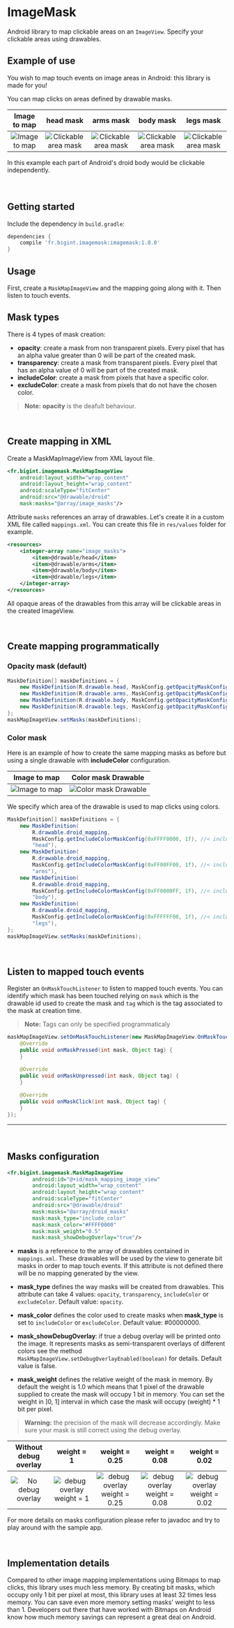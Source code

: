 ImageMask
==========
Android library to map clickable areas on an `ImageView`.
Specify your clickable areas using drawables.

## Example of use

You wish to map touch events on image areas in Android: this library is made for you!

You can map clicks on areas defined by drawable masks.

|                        Image to map                        |                            head mask                             |                            arms mask                             |                            body mask                             |                            legs mask                             |
|:----------------------------------------------------------:|:----------------------------------------------------------------:|:----------------------------------------------------------------:|:-----------------------------------------------------------------:|:----------------------------------------------------------------:|
| ![Image to map](app/src/main/res/drawable-nodpi/droid.png) | ![Clickable area mask](app/src/main/res/drawable-nodpi/head.png) | ![Clickable area mask](app/src/main/res/drawable-nodpi/arms.png) | ![Clickable area mask](app/src/main/res/drawable-nodpi/body.png) | ![Clickable area mask](app/src/main/res/drawable-nodpi/legs.png) |

In this example each part of Android's droid body would be clickable independently.
<br><br><br>

## Getting started

Include the dependency in `build.gradle`:
```groovy
dependencies {
    compile 'fr.bigint.imagemask:imagemask:1.0.0'
}
```
## Usage
First, create a `MaskMapImageView` and the mapping going along with it. Then listen to touch events.

## Mask types

There is 4 types of mask creation:
* **opacity**: create a mask from non transparent pixels. Every pixel that has an alpha value
greater than 0 will be part of the created mask.
* **transparency**: create a mask from transparent pixels. Every pixel that has an alpha value
of 0 will be part of the created mask.
* **includeColor**: create a mask from pixels that have a specific color.
* **excludeColor**: create a mask from pixels that do not have the chosen color.

>  **Note:** **opacity** is the deafult behaviour.

<br>

## Create mapping in XML
Create a MaskMapImageView from XML layout file.
```xml
<fr.bigint.imagemask.MaskMapImageView
	android:layout_width="wrap_content"
	android:layout_height="wrap_content"
	android:scaleType="fitCenter"
	android:src="@drawable/droid"
	mask:masks="@array/image_masks"/>
```
Attribute `masks` references an array of drawables. Let's create it in a custom XML file called
`mappings.xml`. You can create this file in `res/values` folder for example.
```xml
<resources>
	<integer-array name="image_masks">
		<item>@drawable/head</item>
		<item>@drawable/arms</item>
		<item>@drawable/body</item>
		<item>@drawable/legs</item>
	</integer-array>
</resources>
```
All opaque areas of the drawables from this array will be clickable areas in the created ImageView.

<br>

## Create mapping programmatically

### Opacity mask (default)
```java
MaskDefinition[] maskDefinitions = {
	new MaskDefinition(R.drawable.head, MaskConfig.getOpacityMaskConfig(1), "head"),
	new MaskDefinition(R.drawable.arms, MaskConfig.getOpacityMaskConfig(1), "arms"),
	new MaskDefinition(R.drawable.body, MaskConfig.getOpacityMaskConfig(1), "body"),
	new MaskDefinition(R.drawable.legs, MaskConfig.getOpacityMaskConfig(1), "legs"),
};
maskMapImageView.setMasks(maskDefinitions);
```

### Color mask

Here is an example of how to create the same mapping masks as before but using a single drawable
with **includeColor** configuration.

|                        Image to map                        |                             Color mask Drawable                           |
|:----------------------------------------------------------:|:-------------------------------------------------------------------------:|
| ![Image to map](app/src/main/res/drawable-nodpi/droid.png) | ![Color mask Drawable](app/src/main/res/drawable-nodpi/droid_mapping.png) |

We specify which area of the drawable is used to map clicks using colors.

```java
MaskDefinition[] maskDefinitions = {
	new MaskDefinition(
		R.drawable.droid_mapping,
		MaskConfig.getIncludeColorMaskConfig(0xFFFF0000, 1f), //< include red
		"head"),
	new MaskDefinition(
		R.drawable.droid_mapping,
		MaskConfig.getIncludeColorMaskConfig(0xFF00FF00, 1f), //< include green
		"arms"),
	new MaskDefinition(
		R.drawable.droid_mapping,
		MaskConfig.getIncludeColorMaskConfig(0xFF0000FF, 1f), //< include blue
		"body"),
	new MaskDefinition(
		R.drawable.droid_mapping,
		MaskConfig.getIncludeColorMaskConfig(0xFFFFFF00, 1f), //< include yellow
		"legs"),
};
maskMapImageView.setMasks(maskDefinitions);
```

<br>

## Listen to mapped touch events
Register an `OnMaskTouchListener` to listen to mapped touch events. You can identify which mask
has been touched relying on `mask` which is the drawable id used to create the mask and `tag` which
is the tag associated to the mask at creation time.

> **Note:** Tags can only be specified programmaticaly

```java
maskMapImageView.setOnMaskTouchListener(new MaskMapImageView.OnMaskTouchListener() {
	@Override
	public void onMaskPressed(int mask, Object tag) {
	}

	@Override
	public void onMaskUnpressed(int mask, Object tag) {
	}
	
	@Override
	public void onMaskClick(int mask, Object tag) {
	}
});
```



-------------------------------------------------------------------------------------------------
<br>

## Masks configuration

```xml
<fr.bigint.imagemask.MaskMapImageView
		android:id="@+id/mask_mapping_image_view"
		android:layout_width="wrap_content"
		android:layout_height="wrap_content"
		android:scaleType="fitCenter"
		android:src="@drawable/droid"
		mask:masks="@array/droid_masks"
		mask:mask_type="include_color"
		mask:mask_color="#FFFF0000"
		mask:mask_weight="0.5"
		mask:mask_showDebugOverlay="true"/>
```

* **masks** is a reference to the array of drawables
  contained in `mappings.xml`. These drawables will
  be used by the view to generate bit masks in order to map
  touch events. If this attribute is not defined there will
  be no mapping generated by the view.

* **mask_type** defines the way masks will
  be created from drawables. This attribute can take 4 values:
  `opacity`, `transparency`, `includeColor` or `excludeColor`.
  Default value: `opacity`.

* **mask_color** defines the color used to create masks
  when **mask_type** is set to `includeColor` or `excludeColor`.
  Default value: #00000000.

* **mask_showDebugOverlay**: if true a debug overlay will
  be printed onto the image. It represents masks as semi-transparent
  overlays of different colors see the method `MaskMapImageView.setDebugOverlayEnabled(boolean)`
  for details. Default value is false.

* **mask_weight** defines the relative weight of the mask
  in memory. By default the weight is 1.0 which means that 1 pixel
  of the drawable supplied to create the mask will occupy 1 bit in
  memory. You can set the weight in ]0, 1] interval in which case
  the mask will occupy (weight) * 1 bit per pixel.
> **Warning:** the precision of the mask will decrease accordingly. Make sure your mask
  is still correct using the debug overlay.

|               Without debug overlay             |                    weight = 1                  |                    weight = 0.25                  |                    weight = 0.08                  |                    weight = 0.02                  |
|:-------------------------------------------------:|:------------------------------------------------------:|:------------------------------------------------------:|:------------------------------------------------------:|:------------------------------------------------------:|
|![No debug overlay](readme-res/nooverlay.png)|![debug overlay weight = 1](readme-res/overlayw1.png)|![debug overlay weight = 0.25](readme-res/overlayw025.png)|![debug overlay weight = 0.08](readme-res/overlayw008.png)|![debug overlay weight = 0.02](readme-res/overlayw002.png)|

For more details on masks configuration please refer to javadoc and try to play around with the sample app.

<br>

## Implementation details

Compared to other image mapping implementations using
Bitmaps to map clicks, this library uses much less memory. By creating bit masks, which occupy only
1 bit per pixel at most, this library uses at least 32 times less memory. You can save even more
memory setting masks' weight to less than 1. Developers out there that have worked with Bitmaps on
Android know how much memory savings can represent a great deal on Android.